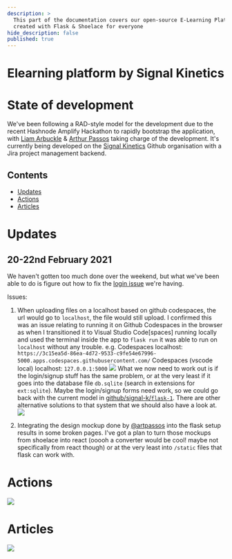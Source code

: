 ```yaml
---
description: >
  This part of the documentation covers our open-source E-Learning Platform,
  created with Flask & Shoelace for everyone
hide_description: false
published: true
---
```


# Elearning platform by Signal Kinetics
# State of development
We've been following a RAD-style model for the development due to the recent Hashnode Amplify Hackathon to rapidly bootstrap the application, with [Liam Arbuckle](https://sk.acord.software/larbuckle) & [Arthur Passos](mailto:arthur.passos@skinetics.tech) taking charge of the development. 
It's currently being developed on the [Signal Kinetics](https://github.com/signal-k) Github organisation with a Jira project management backend. 

<!--
Still to do:
* Determine how judges log in to the site and explain that
* What do we want, what do we have
* Commenting/emailing box for course help
-->

## Contents
* [Updates](#updates)
* [Actions](#actions)
* [Articles](#articles)




# Updates
## 20-22nd February 2021
We haven't gotten too much done over the weekend, but what we've been able to do is figure out how to fix the [login issue](https://signal-kinetics.atlassian.net/browse/AAH2-13?atlOrigin=eyJpIjoiZmJmM2MxOWM3NTZiNGQ5ZmI1NzhhYzQ3ZjEyMTQ2NWYiLCJwIjoiaiJ9) we're having. 

Issues:
1. When uploading files on a localhost based on github codespaces, the url would go to `localhost`, the file would still upload. I confirmed this was an issue relating to running it on Github Codespaces in the browser as when I transitioned it to Visual Studio Code[spaces] running locally and used the terminal inside the app to `flask run` it was able to run on `localhost` without any trouble.
e.g. Codespaces localhost: `https://3c15ea5d-86ea-4d72-9533-c9fe54e67996-5000.apps.codespaces.githubusercontent.com/`
Codespaces (vscode local) localhost: `127.0.0.1:5000`
![](https://i.ibb.co/b2MGcD0/image.png)
What we now need to work out is if the login/signup stuff has the same problem, or at the very least if it goes into the database file `db.sqlite` (search in extensions for `ext:sqlite`). Maybe the login/signup forms need work, so we could go back with the current model in [github/signal-k/`flask-1`](https://github.com/signal-k/flask-1/tree/flask-file-upload). There are other alternative solutions to that system that we should also have a look at.
![](https://carbon.now.sh/?bg=rgba%28255%2C255%2C255%2C1%29&t=theme%3Augaf9069pz&wt=none&l=application%2Fx-sh&ds=false&dsyoff=20px&dsblur=68px&wc=true&wa=false&pv=58px&ph=58px&ln=true&fl=1&fm=IBM+Plex+Mono&fs=18px&lh=167%25&si=false&es=2x&wm=false&code=export%2520FLASK_APP%253Dloginapp)

2. Integrating the design mockup done by [@artpassos](https://github.com/orgs/acord-robotics/people/artpassos) into the flask setup results in some broken pages. I've got a plan to turn those mockups from shoelace into react (ooooh a converter would be cool! maybe not specifically from react though) or at the very least into `/static` files that flask can work with. 



# Actions
[![](https://img.shields.io/github/checks-status/signal-k/elearning/c0976aaf396161be244ffed50ba5489d1a2d5667?style=flat-square)](https://github.com/Signal-K/elearning/runs/1932367309)


# Articles
[![](https://img.shields.io/badge/-Introduction-yellow?style=for-the-badge&logo=dev.to)](https://dev.to/ac0rd-software/elearning-platform-e9d)